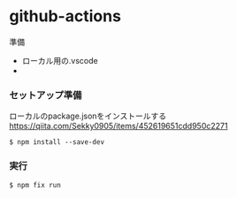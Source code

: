 # github-actions

準備
- ローカル用の.vscode
- 

### セットアップ準備
ローカルのpackage.jsonをインストールする
https://qiita.com/Sekky0905/items/452619651cdd950c2271
```#bash
$ npm install --save-dev
```

### 実行
```
$ npm fix run
```
